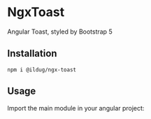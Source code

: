 # NgxToast

Angular Toast, styled by Bootstrap 5

## Installation 

```
npm i @ildug/ngx-toast 
```

## Usage

Import the main module in your angular project:

```

```